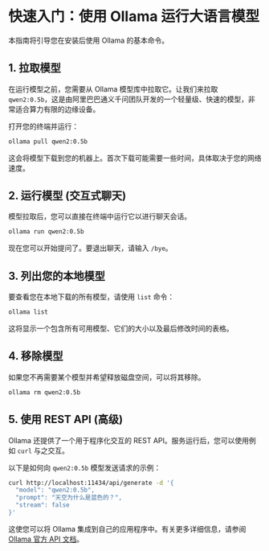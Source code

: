 # 快速入门：使用 Ollama 运行大语言模型

本指南将引导您在安装后使用 Ollama 的基本命令。

## 1. 拉取模型

在运行模型之前，您需要从 Ollama 模型库中拉取它。让我们来拉取 `qwen2:0.5b`，这是由阿里巴巴通义千问团队开发的一个轻量级、快速的模型，非常适合算力有限的边缘设备。

打开您的终端并运行：
```bash
ollama pull qwen2:0.5b
```
这会将模型下载到您的机器上。首次下载可能需要一些时间，具体取决于您的网络速度。

## 2. 运行模型 (交互式聊天)

模型拉取后，您可以直接在终端中运行它以进行聊天会话。

```bash
ollama run qwen2:0.5b
```

现在您可以开始提问了。要退出聊天，请输入 `/bye`。

## 3. 列出您的本地模型

要查看您在本地下载的所有模型，请使用 `list` 命令：

```bash
ollama list
```
这将显示一个包含所有可用模型、它们的大小以及最后修改时间的表格。

## 4. 移除模型

如果您不再需要某个模型并希望释放磁盘空间，可以将其移除。

```bash
ollama rm qwen2:0.5b
```

## 5. 使用 REST API (高级)

Ollama 还提供了一个用于程序化交互的 REST API。服务运行后，您可以使用例如 `curl` 与之交互。

以下是如何向 `qwen2:0.5b` 模型发送请求的示例：

```bash
curl http://localhost:11434/api/generate -d '{
  "model": "qwen2:0.5b",
  "prompt": "天空为什么是蓝色的？",
  "stream": false
}'
```
这使您可以将 Ollama 集成到自己的应用程序中。有关更多详细信息，请参阅 [Ollama 官方 API 文档](https://github.com/ollama/ollama/blob/main/docs/api.md)。 